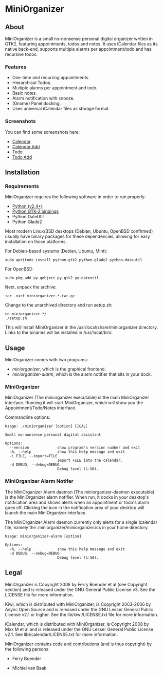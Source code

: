 MiniOrganizer
=============

About
-----

MiniOrganizer is a small no-nonsense personal digital organizer written in
GTK2, featuring appointments, todos and notes. It uses iCalendar files as its
native back-end, supports multiple alarms per appointment/todo and has
recursive todos.

### Features

*   One-time and recurring appointments.
*   Hierarchical Todos.
*   Multiple alarms per appointment and todo.
*   Basic notes.
*   Alarm notification with snooze.
*   (Gnome) Panel docking.
*   Uses universal iCalendar files as storage format.

### Screenshots

You can find some screenshots here:

* [Calendar](https://raw.githubusercontent.com/fboender/miniorganizer/master/docs/screenshots/calendar.png)
* [Calendar Add](https://raw.githubusercontent.com/fboender/miniorganizer/master/docs/screenshots/calendar_add.png)
* [Todo](https://raw.githubusercontent.com/fboender/miniorganizer/master/docs/screenshots/todo.png)
* [Todo Add](https://raw.githubusercontent.com/fboender/miniorganizer/master/docs/screenshots/todo_add.png)

Installation
------------

### Requirements

MiniOrganizer requires the following software in order to run properly:

*   [Python (v2.4+)](http://python.org/download/)
*   [Python GTK-2 bindings](http://www.pygtk.org/downloads.html)
*   Python DateUtil
*   Python Glade2

Most modern Linux/BSD desktops (Debian, Ubuntu, OpenBSD confirmed) usually have
binary packages for these dependencies, allowing for easy installation on those
platforms.

For Debian-based systems (Debian, Ubuntu, Mint):

    sudo aptitude install python-gtk2 python-glade2 python-dateutil

For OpenBSD:

    sudo pkg_add py-gobject py-gtk2 py-dateutil

Next, unpack the archive:

    tar -vxzf miniorganizer-*.tar.gz

Change to the unarchived directory and run setup.sh:

    cd miniorganizer-*/
    ./setup.sh

This will install MiniOrganizer in the /usr/local/share/miniorganizer
directory. Links to the binaries will be installed in /usr/local/bin/.

Usage
-----

MiniOrganizer comes with two programs:

*   *miniorganizer*, which is the graphical frontend.
*   *miniorganizer-alarm*, which is the alarm notifier that sits in your dock.

### MiniOrganizer

MiniOrganizer (The miniorganizer executable) is the main MiniOrganizer
interface. Running it will start MiniOrganizer, which will show you the
Appointment/Todo/Notes interface.

Commandline options:

    Usage: ./miniorganizer [option] [ICAL]

    Small no-nonsense personal digital assistant

    Options:
      --version             show program's version number and exit
      -h, --help            show this help message and exit
      -i FILE, --import=FILE
                            Import FILE into the calendar.
      -d DEBUG, --debug=DEBUG
                            Debug level (1-50).

### MiniOrganizer Alarm Notifer

The MiniOrganizer Alarm daemon (The miniorganizer-daemon executable) is the
MiniOrganizer alarm notifier. When run, it docks in your desktop's notification
area and shows alerts when an appointment or todo's alarm goes off. Clicking
the icon in the notification area of your desktop will launch the main
MiniOrganizer interface.

The MiniOrganizer Alarm daemon currently only alerts for a single Icalendar
file, namely the .miniorganizer/miniorganizer.ics in your home directory.

    Usage: miniorganizer-alarm [option]

    Options:
      -h, --help            show this help message and exit
      -d DEBUG, --debug=DEBUG
                            Debug level (1-50).

Legal
-----

MiniOrganizer is Copyright 2008 by Ferry Boender et al (see Copyright section)
and is released under the GNU General Public License v3. See the LICENSE file
for more information.

Kiwi, which is distributed with MiniOrganizer, is Copyright 2003-2006 by Async
Open Source and is released under the GNU Lesser General Public License v2.1 or
higher. See the lib/kiwi/LICENSE.txt file for more information.

iCalendar, which is distributed with MiniOrganizer, is Copyright 2008 by Max M
et al and is released under the GNU Lesser General Public License v2.1. See
lib/icalendar/LICENSE.txt for more information.

MiniOrganizer contains code and contributions (and is thus copyright) by the
following persons:

*   Ferry Boender

*   Michiel van Baak
